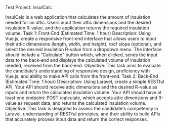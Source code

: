 Test Project: InsulCalc

InsulCalc is a web application that calculates the amount of insulation needed for 
an attic. Users input their attic dimensions and the desired insulation R-value, and 
the application returns the required insulation volume.
Task 1: Front-End (Estimated Time: 1 hour)
Description: Using Vue.js, create a responsive front-end interface that allows users 
to input their attic dimensions (length, width, and height), roof slope (optional),
and select the desired insulation R-value from a dropdown menu. The interface 
should include a "Calculate" button which, when clicked, sends the input data to 
the back-end and displays the calculated volume of insulation needed, received 
from the back-end.
Objective: This task aims to evaluate the candidate's understanding of responsive 
design, proficiency with Vue.js, and ability to make API calls from the front-end.
Task 2: Back-End (Estimated Time: 1 hour)
Description: Using Laravel, create a simple RESTful API. Your API should receive 
attic dimensions and the desired R-value as inputs and return the calculated 
insulation volume. Your API should have at least one endpoint: POST /calculate, 
which accepts attic dimensions and R-value as request data, and returns the 
calculated insulation volume.
Objective: This task is designed to assess the candidate's competency in Laravel, 
understanding of RESTful principles, and their ability to build APIs that accurately 
process input data and return the correct responses.